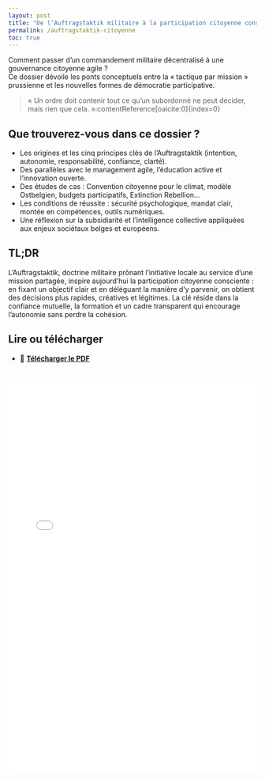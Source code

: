 ```yaml
---
layout: post
title: "De l’Auftragstaktik militaire à la participation citoyenne consciente"
permalink: /auftragstaktik-citoyenne
toc: true
---
```



Comment passer d’un commandement militaire décentralisé à une gouvernance citoyenne agile ?  
Ce dossier dévoile les ponts conceptuels entre la « tactique par mission » prussienne et les nouvelles formes de démocratie participative.

> « Un ordre doit contenir tout ce qu’un subordonné ne peut décider, mais rien que cela. »:contentReference[oaicite:0]{index=0}

## Que trouverez-vous dans ce dossier ?

- Les origines et les cinq principes clés de l’Auftragstaktik (intention, autonomie, responsabilité, confiance, clarté).  
- Des parallèles avec le management agile, l’éducation active et l’innovation ouverte.  
- Des études de cas : Convention citoyenne pour le climat, modèle Ostbelgien, budgets participatifs, Extinction Rebellion…  
- Les conditions de réussite : sécurité psychologique, mandat clair, montée en compétences, outils numériques.  
- Une réflexion sur la subsidiarité et l’intelligence collective appliquées aux enjeux sociétaux belges et européens.

## TL;DR

L’Auftragstaktik, doctrine militaire prônant l’initiative locale au service d’une mission partagée, inspire aujourd’hui la participation citoyenne consciente : en fixant un objectif clair et en déléguant la manière d’y parvenir, on obtient des décisions plus rapides, créatives et légitimes. La clé réside dans la confiance mutuelle, la formation et un cadre transparent qui encourage l’autonomie sans perdre la cohésion.

## Lire ou télécharger

- 📄 **[Télécharger le PDF](assets/pdf/participation.pdf)** 

<iframe
  src="/assets/pdf/participation.pdf#toolbar=0"
  width="100%"
  height="800"
  style="border: none; margin-top: 1rem;"
  title="Auftragstaktik – dossier PDF">
</iframe>

